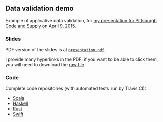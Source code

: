 ## Data validation demo

Example of applicative data validation, for [my presentation for Pittsburgh Code and Supply on April 9, 2015](http://www.meetup.com/Pittsburgh-Code-Supply/events/221130516/).

### Slides

PDF version of the slides is at [`presentation.pdf`](https://github.com/FranklinChen/data-validation-demo/blob/master/presentation.pdf).

I provide many hyperlinks in the PDF; if you want to be able to click them, you will need to download the [raw file](https://github.com/FranklinChen/data-validation-demo/raw/master/presentation.pdf).

### Code

Complete code repositories (with automated tests run by Travis CI):

- [Scala](https://github.com/FranklinChen/data-validation-demo-scala)
- [Haskell](https://github.com/pittsburgh-haskell/data-validation-demo-haskell)
- [Rust](https://github.com/FranklinChen/data-validation-demo-rust)
- [Swift](https://github.com/FranklinChen/data-validation-demo-swift)
